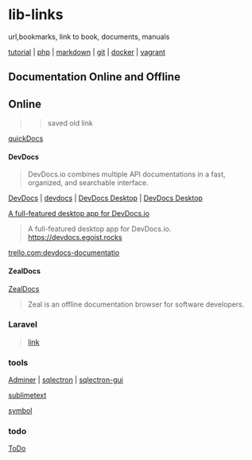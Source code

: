 # lib-links
url,bookmarks, link to book, documents, manuals

[tutorial](man/tutorial.md) | [php](man/php.md) | [markdown](man/markdown.md) | [git](man/git.md) |
[docker](man/docker.md) | [vagrant](man/todo.md#vagrant)

## Documentation Online and Offline
## Online
>> saved old link

[quickDocs](https://github.com/mdh34/quickDocs "A fast developer docs reader. quickly read developer documentation") 

#### DevDocs
> DevDocs.io combines multiple API documentations in a fast, organized, and searchable interface.

[DevDocs](https://devdocs.io/ "DevDocs combines multiple API documentations in a fast, organized, and searchable interface.") | [devdocs](https://github.com/freeCodeCamp/devdocs "API Documentation Browser") | [DevDocs Desktop](https://devdocs.egoist.rocks/) | [DevDocs Desktop](https://devdocs.egoist.moe/)

[A full-featured desktop app for DevDocs.io](https://github.com/egoist/devdocs-desktop "DevDocs.io combines multiple API documentations in a fast, organized, and searchable interface.")
> A full-featured desktop app for DevDocs.io. https://devdocs.egoist.rocks 

[trello.com:devdocs-documentatio](https://trello.com/b/6BmTulfx/devdocs-documentation)


#### ZealDocs

[ZealDocs](https://zealdocs.org/)
> Zeal is an offline documentation browser for software developers.


### Laravel 
> [link](./man/laravel.md#laravel)


### tools

[Adminer](https://www.adminer.org/en/ "Database management in a single PHP file") | [sqlectron](https://sqlectron.github.io/ "A simple and lightweight SQL client desktop/terminal with cross database and platform support.") | [sqlectron-gui](https://github.com/sqlectron/sqlectron-gui/releases "A desktop application with a simple interface.")

[sublimetext](https://www.sublimetext.com/ "A desktop application with a simple interface.")

[symbol](./man/symbol.md)

### todo

[ToDo](man/todo.md)
